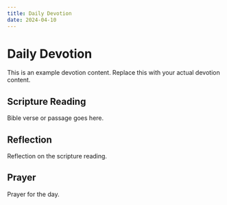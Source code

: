```yaml
---
title: Daily Devotion
date: 2024-04-10
---
```


# Daily Devotion

This is an example devotion content. Replace this with your actual devotion content.

## Scripture Reading

Bible verse or passage goes here.

## Reflection

Reflection on the scripture reading.

## Prayer

Prayer for the day.